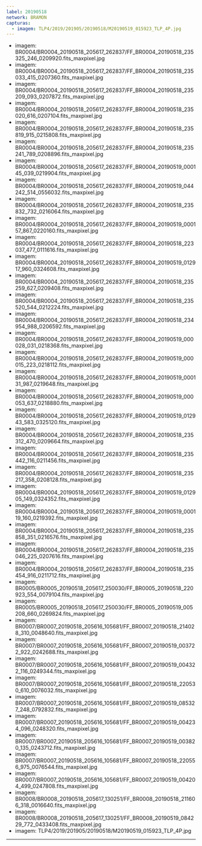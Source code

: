 ```yaml
---
label: 20190518
network: BRAMON
capturas:
  - imagem: TLP4/2019/201905/20190518/M20190519_015923_TLP_4P.jpg
---
```

  - imagem: BR0004/BR0004_20190518_205617_262837/FF_BR0004_20190518_235325_246_0209920.fits_maxpixel.jpg
  - imagem: BR0004/BR0004_20190518_205617_262837/FF_BR0004_20190518_235033_415_0207360.fits_maxpixel.jpg
  - imagem: BR0004/BR0004_20190518_205617_262837/FF_BR0004_20190518_235209_093_0207872.fits_maxpixel.jpg
  - imagem: BR0004/BR0004_20190518_205617_262837/FF_BR0004_20190518_235020_616_0207104.fits_maxpixel.jpg
  - imagem: BR0004/BR0004_20190518_205617_262837/FF_BR0004_20190518_235819_915_0215808.fits_maxpixel.jpg
  - imagem: BR0004/BR0004_20190518_205617_262837/FF_BR0004_20190518_235241_789_0208896.fits_maxpixel.jpg
  - imagem: BR0004/BR0004_20190518_205617_262837/FF_BR0004_20190519_000145_039_0219904.fits_maxpixel.jpg
  - imagem: BR0004/BR0004_20190518_205617_262837/FF_BR0004_20190519_044242_514_0556032.fits_maxpixel.jpg
  - imagem: BR0004/BR0004_20190518_205617_262837/FF_BR0004_20190518_235832_732_0216064.fits_maxpixel.jpg
  - imagem: BR0004/BR0004_20190518_205617_262837/FF_BR0004_20190519_000157_867_0220160.fits_maxpixel.jpg
  - imagem: BR0004/BR0004_20190518_205617_262837/FF_BR0004_20190518_223037_477_0111616.fits_maxpixel.jpg
  - imagem: BR0004/BR0004_20190518_205617_262837/FF_BR0004_20190519_012917_960_0324608.fits_maxpixel.jpg
  - imagem: BR0004/BR0004_20190518_205617_262837/FF_BR0004_20190518_235259_627_0209408.fits_maxpixel.jpg
  - imagem: BR0004/BR0004_20190518_205617_262837/FF_BR0004_20190518_235520_544_0212224.fits_maxpixel.jpg
  - imagem: BR0004/BR0004_20190518_205617_262837/FF_BR0004_20190518_234954_988_0206592.fits_maxpixel.jpg
  - imagem: BR0004/BR0004_20190518_205617_262837/FF_BR0004_20190519_000028_031_0218368.fits_maxpixel.jpg
  - imagem: BR0004/BR0004_20190518_205617_262837/FF_BR0004_20190519_000015_223_0218112.fits_maxpixel.jpg
  - imagem: BR0004/BR0004_20190518_205617_262837/FF_BR0004_20190519_000131_987_0219648.fits_maxpixel.jpg
  - imagem: BR0004/BR0004_20190518_205617_262837/FF_BR0004_20190519_000053_637_0218880.fits_maxpixel.jpg
  - imagem: BR0004/BR0004_20190518_205617_262837/FF_BR0004_20190519_012943_583_0325120.fits_maxpixel.jpg
  - imagem: BR0004/BR0004_20190518_205617_262837/FF_BR0004_20190518_235312_470_0209664.fits_maxpixel.jpg
  - imagem: BR0004/BR0004_20190518_205617_262837/FF_BR0004_20190518_235442_116_0211456.fits_maxpixel.jpg
  - imagem: BR0004/BR0004_20190518_205617_262837/FF_BR0004_20190518_235217_358_0208128.fits_maxpixel.jpg
  - imagem: BR0004/BR0004_20190518_205617_262837/FF_BR0004_20190519_012905_149_0324352.fits_maxpixel.jpg
  - imagem: BR0004/BR0004_20190518_205617_262837/FF_BR0004_20190519_000119_160_0219392.fits_maxpixel.jpg
  - imagem: BR0004/BR0004_20190518_205617_262837/FF_BR0004_20190518_235858_351_0216576.fits_maxpixel.jpg
  - imagem: BR0004/BR0004_20190518_205617_262837/FF_BR0004_20190518_235046_225_0207616.fits_maxpixel.jpg
  - imagem: BR0004/BR0004_20190518_205617_262837/FF_BR0004_20190518_235454_916_0211712.fits_maxpixel.jpg
  - imagem: BR0005/BR0005_20190518_205617_250030/FF_BR0005_20190518_220923_554_0079104.fits_maxpixel.jpg
  - imagem: BR0005/BR0005_20190518_205617_250030/FF_BR0005_20190519_005208_660_0269824.fits_maxpixel.jpg
  - imagem: BR0007/BR0007_20190518_205616_105681/FF_BR0007_20190518_214028_310_0048640.fits_maxpixel.jpg
  - imagem: BR0007/BR0007_20190518_205616_105681/FF_BR0007_20190519_003722_922_0242688.fits_maxpixel.jpg
  - imagem: BR0007/BR0007_20190518_205616_105681/FF_BR0007_20190519_004322_116_0249344.fits_maxpixel.jpg
  - imagem: BR0007/BR0007_20190518_205616_105681/FF_BR0007_20190518_220530_610_0076032.fits_maxpixel.jpg
  - imagem: BR0007/BR0007_20190518_205616_105681/FF_BR0007_20190519_085327_248_0792832.fits_maxpixel.jpg
  - imagem: BR0007/BR0007_20190518_205616_105681/FF_BR0007_20190519_004234_096_0248320.fits_maxpixel.jpg
  - imagem: BR0007/BR0007_20190518_205616_105681/FF_BR0007_20190519_003820_135_0243712.fits_maxpixel.jpg
  - imagem: BR0007/BR0007_20190518_205616_105681/FF_BR0007_20190518_220556_975_0076544.fits_maxpixel.jpg
  - imagem: BR0007/BR0007_20190518_205616_105681/FF_BR0007_20190519_004204_499_0247808.fits_maxpixel.jpg
  - imagem: BR0008/BR0008_20190518_205617_130251/FF_BR0008_20190518_211606_318_0016640.fits_maxpixel.jpg
  - imagem: BR0008/BR0008_20190518_205617_130251/FF_BR0008_20190519_084229_772_0433408.fits_maxpixel.jpg
  - imagem: TLP4/2019/201905/20190518/M20190519_015923_TLP_4P.jpg
---
